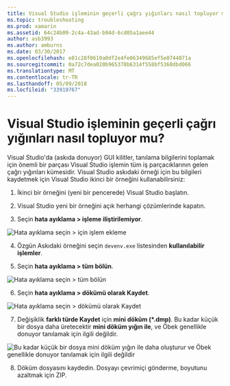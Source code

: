 ```yaml
---
title: Visual Studio işleminin geçerli çağrı yığınları nasıl topluyor mu?
ms.topic: troubleshooting
ms.prod: xamarin
ms.assetid: 64c24b09-2c4a-43ad-b94d-6cd05a1aee44
author: asb3993
ms.author: amburns
ms.date: 03/30/2017
ms.openlocfilehash: e81c28f0610a0df2e4fe06349685ef5e0744071a
ms.sourcegitcommit: 0a72c7dea020b965378b6314f558bf5360dbd066
ms.translationtype: MT
ms.contentlocale: tr-TR
ms.lasthandoff: 05/09/2018
ms.locfileid: "33919767"
---
```

# <a name="how-do-i-collect-the-current-call-stacks-of-the-visual-studio-process"></a>Visual Studio işleminin geçerli çağrı yığınları nasıl topluyor mu?

Visual Studio'da (askıda donuyor) GUI kilitler, tanılama bilgilerini toplamak için önemli bir parçası Visual Studio işlemin tüm iş parçacıklarının gelen çağrı yığınları kümesidir. Visual Studio askıdaki örneği için bu bilgileri kaydetmek için Visual Studio ikinci bir örneğini kullanabilirsiniz:

1. İkinci bir örneğini (yeni bir pencerede) Visual Studio başlatın.

2. Visual Studio yeni bir örneğini açık herhangi çözümlerinde kapatın.

3. Seçin **hata ayıklama > işleme iliştirilemiyor**.

  ![](vs-callstack-images/image1.png "Hata ayıklama seçin > için işlem ekleme")

4. Özgün Askıdaki örneğini seçin `devenv.exe` listesinden **kullanılabilir işlemler**.

5. Seçin **hata ayıklama > tüm bölün**.

  ![](vs-callstack-images/image2.png "Hata ayıklama seçin > tüm bölün")

6. Seçin **hata ayıklama > dökümü olarak Kaydet**.

  ![](vs-callstack-images/image3.png "Hata ayıklama seçin > dökümü olarak Kaydet")

7. Değişiklik **farklı türde Kaydet** için **mini döküm (\*.dmp)**. Bu kadar küçük bir dosya daha üretecektir **mini döküm yığın ile**, ve Öbek genellikle donuyor tanılamak için ilgili değildir.

  ![](vs-callstack-images/image4.png "Bu kadar küçük bir dosya mini döküm yığın ile daha oluşturur ve Öbek genellikle donuyor tanılamak için ilgili değildir")

8. Döküm dosyasını kaydedin. Dosyayı çevrimiçi gönderme, boyutunu azaltmak için ZIP.
